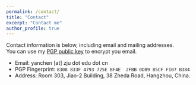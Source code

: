 ```yaml
---
permalink: /contact/
title: "Contact"
excerpt: "Contact me"
author_profile: true
---
```

Contact information is below, including email and mailing addresses.   
You can use my [PGP public key](/files/pgp/ChenYan_F107B384_Public.asc) to encrypt you email. 


* Email: yanchen [at] zju dot edu dot cn
* PGP Fingerprint: 
`8308 833F 4793 725E BF4E  2FBB 0D09 85CF F107 B384`
* Address: Room 303, Jiao-2 Building, 38 Zheda Road, Hangzhou, China.



